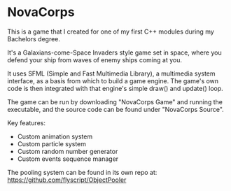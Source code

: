 # NovaCorps
This is a game that I created for one of my first C++ modules during my Bachelors degree.

It's a Galaxians-come-Space Invaders style game set in space, where you defend your ship from waves of enemy ships coming at you.

It uses SFML (Simple and Fast Multimedia Library), a multimedia system interface, as a basis from which to build a game engine. The game's own code is then integrated with that engine's simple draw() and update() loop.

The game can be run by downloading "NovaCorps Game" and running the executable, and the source code can be found under "NovaCorps Source".

Key features:
* Custom animation system
* Custom particle system
* Custom random number generator
* Custom events sequence manager

The pooling system can be found in its own repo at:
https://github.com/flyscript/ObjectPooler

